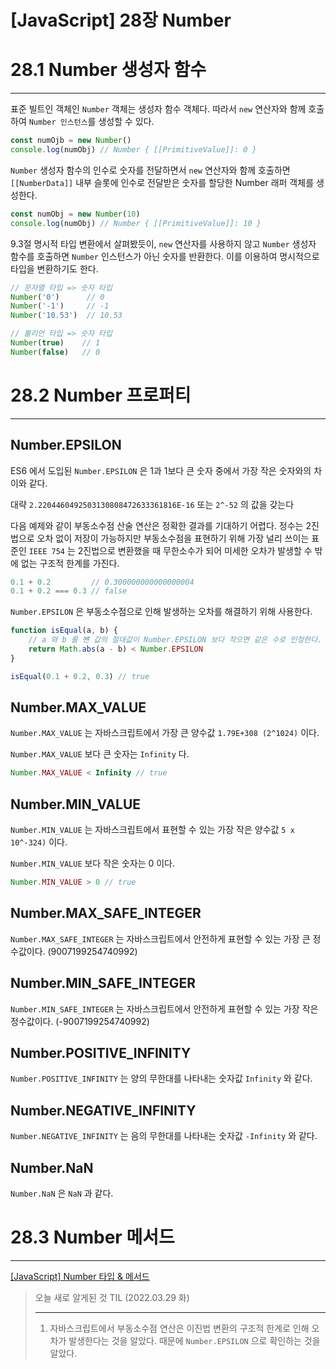 # [JavaScript] 28장 Number

# 28.1 Number 생성자 함수

---

표준 빌트인 객체인 `Number` 객체는 생성자 함수 객체다. 따라서 `new` 연산자와 함께 호출하여 `Number 인스턴스`를 생성할 수 있다.

```jsx
const numOjb = new Number()
console.log(numObj) // Number { [[PrimitiveValue]]: 0 }
```

`Number` 생성자 함수의 인수로 숫자를 전달하면서 `new` 연산자와 함께 호출하면 `[[NumberData]]` 내부 슬롯에 인수로 전달받은 숫자를 할당한 Number 래퍼 객체를 생성한다.

```jsx
const numObj = new Number(10)
console.log(numObj) // Number { [[PrimitiveValue]]: 10 }
```

9.3절 명시적 타입 변환에서 살펴봤듯이, `new` 연산자를 사용하지 않고 `Number` 생성자 함수를 호출하면 `Number` 인스턴스가 아닌 숫자를 반환한다. 이를 이용하여 명시적으로 타입을 변환하기도 한다.

```jsx
// 문자열 타입 => 숫자 타입
Number('0')      // 0
Number('-1')     // -1
Number('10.53')  // 10.53

// 불리언 타입 => 숫자 타입
Number(true)    // 1
Number(false)   // 0
```

# 28.2 Number 프로퍼티

---

## Number.EPSILON

ES6 에서 도입된 `Number.EPSILON` 은 1과 1보다 큰 숫자 중에서 가장 작은 숫자와의 차이와 같다.

대략 `2.2204460492503130808472633361816E-16` 또는 `2^-52` 의 값을 갖는다

다음 예제와 같이 부동소수점 산술 연산은 정확한 결과를 기대하기 어렵다.
정수는 2진법으로 오차 없이 저장이 가능하지만 부동소수점을 표현하기 위해 가장 널리 쓰이는 표준인 `IEEE 754` 는 2진법으로 변환했을 때 무한소수가 되어 미세한 오차가 발생할 수 밖에 없는 구조적 한계를 가진다.

```jsx
0.1 + 0.2         // 0.300000000000000004
0.1 + 0.2 === 0.3 // false
```

`Number.EPSILON` 은 부동소수점으로 인해 발생하는 오차를 해결하기 위해 사용한다.

```jsx
function isEqual(a, b) {
	// a 와 b 를 뺸 값의 절대값이 Number.EPSILON 보다 작으면 같은 수로 인정한다.
	return Math.abs(a - b) < Number.EPSILON
}

isEqual(0.1 + 0.2, 0.3) // true
```

## Number.MAX_VALUE

`Number.MAX_VALUE` 는 자바스크립트에서 가장 큰 양수값 `1.79E+308 (2^1024)` 이다.

`Number.MAX_VALUE` 보다 큰 숫자는 `Infinity` 다.

```jsx
Number.MAX_VALUE < Infinity // true
```

## Number.MIN_VALUE

`Number.MIN_VALUE` 는 자바스크립트에서 표현할 수 있는 가장 작은 양수값 `5 x 10^-324)` 이다.

`Number.MIN_VALUE` 보다 작은 숫자는 0 이다.

```jsx
Number.MIN_VALUE > 0 // true
```

## Number.MAX_SAFE_INTEGER

`Number.MAX_SAFE_INTEGER` 는 자바스크립트에서 안전하게 표현할 수 있는 가장 큰 정수값이다. (9007199254740992)

## Number.MIN_SAFE_INTEGER

`Number.MIN_SAFE_INTEGER` 는 자바스크립트에서 안전하게 표현할 수 있는 가장 작은 정수값이다. (-9007199254740992)

## Number.POSITIVE_INFINITY

`Number.POSITIVE_INFINITY` 는 양의 무한대를 나타내는 숫자값 `Infinity` 와 같다.

## Number.NEGATIVE_INFINITY

`Number.NEGATIVE_INFINITY` 는 음의 무한대를 나타내는 숫자값 `-Infinity` 와 같다.

## Number.NaN

`Number.NaN` 은 `NaN` 과 같다.

# 28.3 Number 메서드

---

[[JavaScript] Number 타입 & 메서드](https://www.notion.so/JavaScript-Number-6d8cef3b68474b18936b5b568b13cfe9) 

> 오늘 새로 알게된 것 TIL (2022.03.29 화)
> 
> 
> ---
> 
> 1. 자바스크립트에서 부동소수점 연산은 이진법 변환의 구조적 한계로 인해 오차가 발생한다는 것을 알았다. 때문에 `Number.EPSILON` 으로 확인하는 것을 알았다.
>